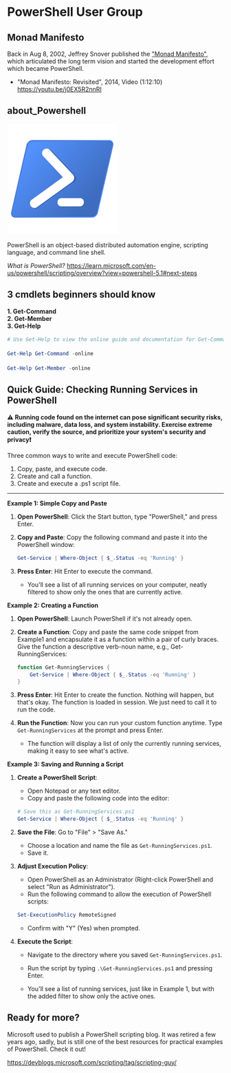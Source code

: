 # PowerShell User Group

## Monad Manifesto

Back in Aug 8, 2002, Jeffrey Snover published the ["Monad Manifesto"](https://www.jsnover.com/Docs/MonadManifesto.pdf), which articulated the long term vision and started the development effort which became PowerShell. 

- "Monad Manifesto: Revisited", 2014, Video (1:12:10) https://youtu.be/j0EX5R2nnRI


## about_Powershell

![Alt text](image.png)

PowerShell is an object-based distributed automation engine, scripting language, and command line shell.

*What is PowerShell?* https://learn.microsoft.com/en-us/powershell/scripting/overview?view=powershell-5.1#next-steps

## 3 cmdlets beginners should know

**1. Get-Command**  
**2. Get-Member**  
**3. Get-Help**

```powershell
# Use Get-Help to view the online guide and documentation for Get-Command and Get-Member

Get-Help Get-Command -online

Get-Help Get-Member -online
```

## Quick Guide: Checking Running Services in PowerShell

**:warning: Running code found on the internet can pose significant security risks, including malware, data loss, and system instability. Exercise extreme caution, verify the source, and prioritize your system's security and privacy:exclamation:**

Three common ways to write and execute PowerShell code:

1. Copy, paste, and execute code.
2. Create and call a function.
3. Create and execute a .ps1 script file.
  
---------------------

**Example 1: Simple Copy and Paste**

1. **Open PowerShell**: Click the Start button, type "PowerShell," and press Enter.

2. **Copy and Paste**: Copy the following command and paste it into the PowerShell window:

   ```powershell
   Get-Service | Where-Object { $_.Status -eq 'Running' }
   ```

3. **Press Enter**: Hit Enter to execute the command.

   - You'll see a list of all running services on your computer, neatly filtered to show only the ones that are currently active.

**Example 2: Creating a Function**

1. **Open PowerShell**: Launch PowerShell if it's not already open.

2. **Create a Function**: Copy and paste the same code snippet from Example1 and encapsulate it as a function within a pair of curly braces. Give the function a descriptive verb-noun name, e.g., Get-RunningServices:

   ```powershell
   function Get-RunningServices {
       Get-Service | Where-Object { $_.Status -eq 'Running' }
   }
   ```

3. **Press Enter**: Hit Enter to create the function. Nothing will happen, but that's okay. The function is loaded in session. We just need to call it to run the code.

4. **Run the Function**: Now you can run your custom function anytime. Type `Get-RunningServices` at the prompt and press Enter.

   - The function will display a list of only the currently running services, making it easy to see what's active.

**Example 3: Saving and Running a Script**

1. **Create a PowerShell Script**:

   - Open Notepad or any text editor.
   - Copy and paste the following code into the editor:

   ```powershell
   # Save this as Get-RunningServices.ps1
   Get-Service | Where-Object { $_.Status -eq 'Running' }
   ```

2. **Save the File**: Go to "File" > "Save As."
   - Choose a location and name the file as `Get-RunningServices.ps1`.
   - Save it.

3. **Adjust Execution Policy**:

   - Open PowerShell as an Administrator (Right-click PowerShell and select "Run as Administrator").
   - Run the following command to allow the execution of PowerShell scripts:

   ```powershell
   Set-ExecutionPolicy RemoteSigned
   ```

   - Confirm with "Y" (Yes) when prompted.

4. **Execute the Script**:

   - Navigate to the directory where you saved `Get-RunningServices.ps1`.
   - Run the script by typing `.\Get-RunningServices.ps1` and pressing Enter.

   - You'll see a list of running services, just like in Example 1, but with the added filter to show only the active ones.

## Ready for more? 

Microsoft used to publish a PowerShell scripting blog. It was retired a few years ago, sadly, but is still one of the best resources for practical examples of PowerShell. Check it out!  

https://devblogs.microsoft.com/scripting/tag/scripting-guy/
